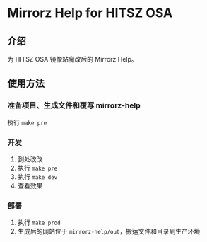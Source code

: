 # Mirrorz Help for HITSZ OSA

## 介绍

为 HITSZ OSA 镜像站魔改后的 Mirrorz Help。

## 使用方法

### 准备项目、生成文件和覆写 mirrorz-help

执行 `make pre`

### 开发

1. 到处改改
2. 执行 `make pre`
3. 执行 `make dev`
4. 查看效果

### 部署

1. 执行 `make prod`
2. 生成后的网站位于 `mirrorz-help/out`，搬运文件和目录到生产环境

